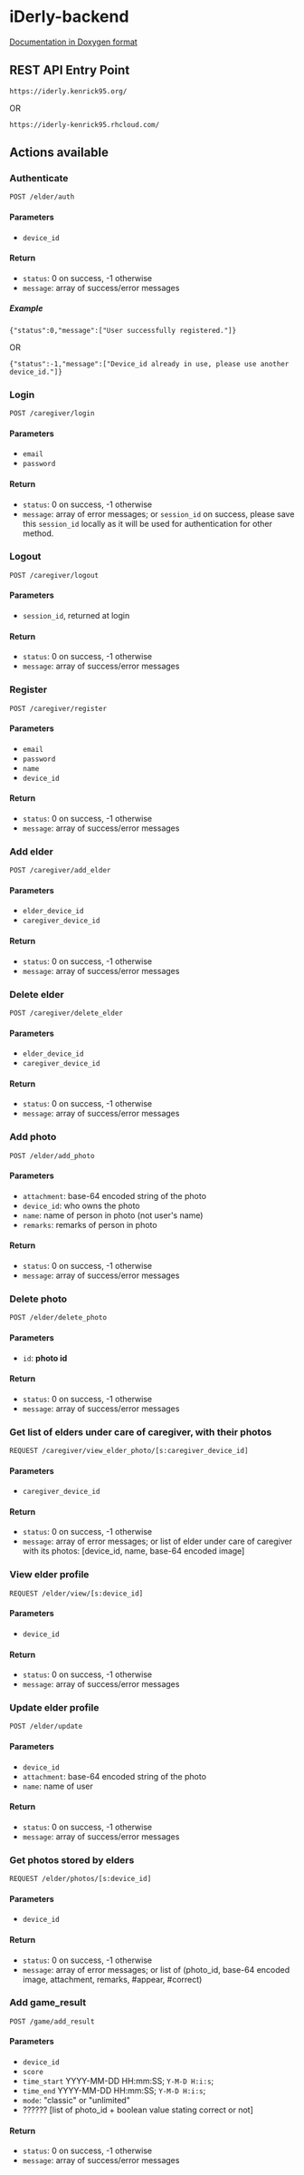# iDerly-backend
[Documentation in Doxygen format](https://rawgit.com/iDerly/iDerly-backend/master/docs/html/index.html)

## REST API Entry Point

```
https://iderly.kenrick95.org/
```
OR
```
https://iderly-kenrick95.rhcloud.com/
```


## Actions available

### Authenticate

```
POST /elder/auth
```

#### Parameters
- `device_id`

#### Return
- `status`: 0 on success, -1 otherwise
- `message`: array of success/error messages

##### Example

```
{"status":0,"message":["User successfully registered."]}
```
OR
```
{"status":-1,"message":["Device_id already in use, please use another device_id."]}
```


### Login

```
POST /caregiver/login
```

#### Parameters
- `email`
- `password`

#### Return
- `status`: 0 on success, -1 otherwise
- `message`: array of error messages; or `session_id` on success, please save this `session_id` locally as it will be used for authentication for other method.


### Logout

```
POST /caregiver/logout
```

#### Parameters
- `session_id`, returned at login

#### Return
- `status`: 0 on success, -1 otherwise
- `message`: array of success/error messages


### Register

```
POST /caregiver/register
```

#### Parameters
- `email`
- `password`
- `name`
- `device_id`

#### Return
- `status`: 0 on success, -1 otherwise
- `message`: array of success/error messages



### Add elder

```
POST /caregiver/add_elder
```

#### Parameters
- `elder_device_id`
- `caregiver_device_id`

#### Return
- `status`: 0 on success, -1 otherwise
- `message`: array of success/error messages


### Delete elder

```
POST /caregiver/delete_elder
```

#### Parameters
- `elder_device_id`
- `caregiver_device_id`

#### Return
- `status`: 0 on success, -1 otherwise
- `message`: array of success/error messages


### Add photo

```
POST /elder/add_photo
```

#### Parameters
- `attachment`: base-64 encoded string of the photo
- `device_id`: who owns the photo
- `name`: name of person in photo (not user's name)
- `remarks`: remarks of person in photo

#### Return
- `status`: 0 on success, -1 otherwise
- `message`: array of success/error messages


### Delete photo

```
POST /elder/delete_photo
```

#### Parameters
- `id`: **photo id**

#### Return
- `status`: 0 on success, -1 otherwise
- `message`: array of success/error messages



### Get list of elders under care of caregiver, with their photos

```
REQUEST /caregiver/view_elder_photo/[s:caregiver_device_id]
```

#### Parameters
- `caregiver_device_id`

#### Return
- `status`: 0 on success, -1 otherwise
- `message`: array of error messages; or list of elder under care of caregiver with its photos: [device_id, name, base-64 encoded image]


### View elder profile

```
REQUEST /elder/view/[s:device_id]
```

#### Parameters
- `device_id`

#### Return
- `status`: 0 on success, -1 otherwise
- `message`: array of success/error messages


### Update elder profile

```
POST /elder/update
```

#### Parameters
- `device_id`
- `attachment`: base-64 encoded string of the photo
- `name`: name of user

#### Return
- `status`: 0 on success, -1 otherwise
- `message`: array of success/error messages


### Get photos stored by elders

```
REQUEST /elder/photos/[s:device_id]
```

#### Parameters
- `device_id`

#### Return
- `status`: 0 on success, -1 otherwise
- `message`: array of error messages; or list of (photo_id, base-64 encoded image, attachment, remarks, #appear, #correct)


### Add game_result

```
POST /game/add_result
```

#### Parameters
- `device_id`
- `score`
- `time_start` YYYY-MM-DD HH:mm:SS; `Y-M-D H:i:s`; 
- `time_end` YYYY-MM-DD HH:mm:SS; `Y-M-D H:i:s`; 
- `mode`: "classic" or "unlimited" 
- ?????? [list of photo_id + boolean value stating correct or not]

#### Return
- `status`: 0 on success, -1 otherwise
- `message`: array of success/error messages
